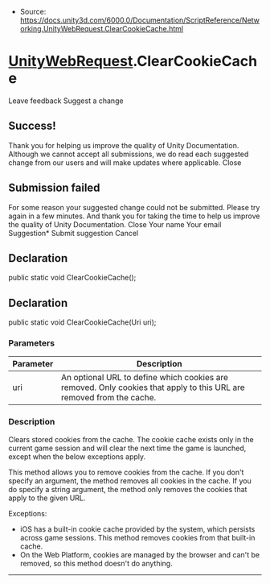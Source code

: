 * Source: https://docs.unity3d.com/6000.0/Documentation/ScriptReference/Networking.UnityWebRequest.ClearCookieCache.html

#  [UnityWebRequest](https://docs.unity3d.com/6000.0/Documentation/ScriptReference/Networking.UnityWebRequest.html).ClearCookieCache
Leave feedback
Suggest a change
## Success!
Thank you for helping us improve the quality of Unity Documentation. Although we cannot accept all submissions, we do read each suggested change from our users and will make updates where applicable.
Close
## Submission failed
For some reason your suggested change could not be submitted. Please <a>try again</a> in a few minutes. And thank you for taking the time to help us improve the quality of Unity Documentation.
Close
Your name Your email Suggestion* Submit suggestion
Cancel
## Declaration
public static void ClearCookieCache(); 
## Declaration
public static void ClearCookieCache(Uri uri); 
### Parameters
Parameter | Description  
---|---  
uri | An optional URL to define which cookies are removed. Only cookies that apply to this URL are removed from the cache.  
### Description
Clears stored cookies from the cache.
The cookie cache exists only in the current game session and will clear the next time the game is launched, except when the below exceptions apply.  
  
This method allows you to remove cookies from the cache. If you don't specify an argument, the method removes all cookies in the cache. If you do specify a string argument, the method only removes the cookies that apply to the given URL.  
  
Exceptions: 
  * iOS has a built-in cookie cache provided by the system, which persists across game sessions. This method removes cookies from that built-in cache.
  * On the Web Platform, cookies are managed by the browser and can't be removed, so this method doesn't do anything.


* * *
